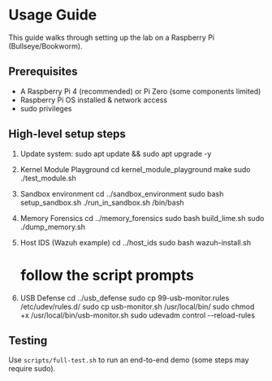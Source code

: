 # Usage Guide

This guide walks through setting up the lab on a Raspberry Pi (Bullseye/Bookworm).

## Prerequisites
- A Raspberry Pi 4 (recommended) or Pi Zero (some components limited)
- Raspberry Pi OS installed & network access
- sudo privileges

## High-level setup steps
1. Update system:
   sudo apt update && sudo apt upgrade -y

2. Kernel Module Playground
   cd kernel_module_playground
   make
   sudo ./test_module.sh

3. Sandbox environment
   cd ../sandbox_environment
   sudo bash setup_sandbox.sh
   ./run_in_sandbox.sh /bin/bash

4. Memory Forensics
   cd ../memory_forensics
   sudo bash build_lime.sh
   sudo ./dump_memory.sh

5. Host IDS (Wazuh example)
   cd ../host_ids
   sudo bash wazuh-install.sh
   # follow the script prompts

6. USB Defense
   cd ../usb_defense
   sudo cp 99-usb-monitor.rules /etc/udev/rules.d/
   sudo cp usb-monitor.sh /usr/local/bin/
   sudo chmod +x /usr/local/bin/usb-monitor.sh
   sudo udevadm control --reload-rules

## Testing
Use `scripts/full-test.sh` to run an end-to-end demo (some steps may require sudo).
